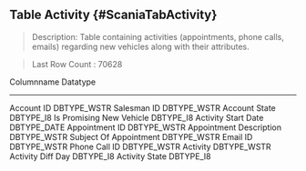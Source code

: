 Table Activity {#ScaniaTabActivity}
--------------

> Description: Table containing activities (appointments, phone calls,
> emails) regarding new vehicles along with their attributes.

> Last Row Count : 70628

  Columnname                 Datatype
  -------------------------- --------------
  Account ID                 DBTYPE\_WSTR
  Salesman ID                DBTYPE\_WSTR
  Account State              DBTYPE\_I8
  Is Promising New Vehicle   DBTYPE\_I8
  Activity Start Date        DBTYPE\_DATE
  Appointment ID             DBTYPE\_WSTR
  Appointment Description    DBTYPE\_WSTR
  Subject Of Appointment     DBTYPE\_WSTR
  Email ID                   DBTYPE\_WSTR
  Phone Call ID              DBTYPE\_WSTR
  Activity                   DBTYPE\_WSTR
  Activity Diff Day          DBTYPE\_I8
  Activity State             DBTYPE\_I8
